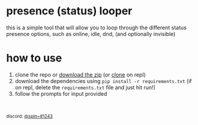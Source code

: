 # presence (status) looper
this is a simple tool that will allow you to loop through the different status presence options, such as online, idle, dnd, (and optionally invisible)

# how to use
1. clone the repo or <a href="https://github.com/spinfal/presence-loop/archive/master.zip">download the zip</a> (or <a href="https://repl.it/github/spinfal/presence-loop">clone</a> on repl)
2. download the dependencies using `pip install -r requirements.txt` (if on repl, delete the `requirements.txt` file and just hit run!)
3. follow the prompts for input provided
<br>
<p></3</p>
<sub>discord: <a href="https://discord.com/users/spin~#1243">@spin~#1243</a></sub>
